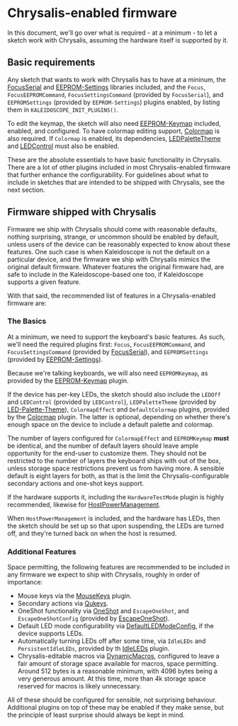 # Chrysalis-enabled firmware

In this document, we'll go over what is required - at a minimum - to let a
sketch work with Chrysalis, assuming the hardware itself is supported by it.

## Basic requirements

Any sketch that wants to work with Chrysalis has to have at a mininum, the
[FocusSerial][plugin:focus-serial] and [EEPROM-Settings][plugin:eeprom-settings]
libraries included, and the `Focus`, `FocusEEPROMCommand`,
`FocusSettingsCommand` (provided by `FocusSerial`), and `EEPROMSettings`
(provided by `EEPROM-Settings`) plugins enabled, by listing them in
`KALEIDOSCOPE_INIT_PLUGINS()`.

To edit the keymap, the sketch will also need
[EEPROM-Keymap][plugin:eeprom-keymap] included, enabled, and configured. To have
colormap editing support, [Colormap][plugin:colormap] is also required. If
`Colormap` is enabled, its dependencies,
[LEDPaletteTheme][plugin:led-palette-theme] and [LEDControl][plugin:led-control]
must also be enabled.

These are the absolute essentials to have basic functionality in Chrysalis.
There are a lot of other plugins included in most Chrysalis-enabled firmware
that further enhance the configurability. For guidelines about what to include
in sketches that are intended to be shipped with Chrysalis, see the next
section.

## Firmware shipped with Chrysalis

Firmware we ship with Chrysalis should come with reasonable defaults, nothing
surprising, strange, or uncommon should be enabled by default, unless users of
the device can be reasonably expected to know about these features. One such
case is when Kaleidoscope is not the default on a particular device, and the
firmware we ship with Chrysalis mimics the original default firmware. Whatever
features the original firmware had, are safe to include in the
Kaleidoscope-based one too, if Kaleidoscope supports a given feature.

With that said, the recommended list of features in a Chrysalis-enabled firmware are:

### The Basics

At a minimum, we need to support the keyboard's basic features. As such, we'll
need the required plugins first: `Focus`, `FocusEEPROMCommand`, and
`FocusSettingsCommand` (provided by [FocusSerial][plugin:focus-serial]), and
`EEPROMSettings` (provided by [EEPROM-Settings][plugin:eeprom-settings]).

Because we're talking keyboards, we will also need `EEPROMKeymap`, as provided
by the [EEPROM-Keymap][plugin:eeprom-keymap] plugin.

If the device has per-key LEDs, the sketch should also include the `LEDOff` and
`LEDControl` (provided by `LEDControl`), `LEDPaletteTheme`
(provided by [LED-Palette-Theme][plugin:led-palette-theme]), `ColormapEffect`
and `DefaultColormap` plugins, provided by the [Colormap][plugin:colormap]
plugin. The latter is optional, depending on whether there's enough space on the
device to include a default palette and colormap.

The number of layers configured for `ColormapEffect` and `EEPROMKeymap` **must**
be identical, and the number of default layers should leave ample opportunity
for the end-user to customize them. They should not be restricted to the number
of layers the keyboard ships with out of the box, unless storage space
restrictions prevent us from having more. A sensible default is eight layers for
both, as that is the limit the Chrysalis-configurable secondary actions and
one-shot keys support.

If the hardware supports it, including the `HardwareTestMode` plugin is highly
recommended, likewise for [HostPowerManagement][plugin:host-power-management].

When `HostPowerManagement` is included, and the hardware has LEDs, then the
sketch should be set up so that upon suspending, the LEDs are turned off, and
they're turned back on when the host is resumed.

### Additional Features

Space permitting, the following features are recommended to be included in any
firmware we expect to ship with Chrysalis, roughly in order of importance:

- Mouse keys via the [MouseKeys][plugin:mousekeys] plugin.
- Secondary actions via [Qukeys][plugin:qukeys].
- OneShot functionality via [OneShot][plugin:oneshot] and `EscapeOneShot`, and `EscapeOneShotConfig` (provided by [EscapeOneShot][plugin:escape-oneshot]).
- Default LED mode configurability via
  [DefaultLEDModeConfig][plugin:default-led-mode-config], if the device supports
  LEDs.
- Automatically turning LEDs off after some time, via `IdleLEDs` and
  `PersistentIdleLEDs`, provided by th [IdleLEDs][plugin:idle-leds] plugin.
- Chrysalis-editable macros via [DynamicMacros][plugin:dynamic-macros],
  configured to leave a fair amount of storage space available for macros, space
  permitting. Around 512 bytes is a reasonable minimum, with 4096 bytes being a
  very generous amount. At this time, more than 4k storage space reserved for
  macros is likely unnecessary.

All of these should be configured for sensible, not surprising behaviour.
Additional plugins on top of these may be enabled if they make sense, but the
principle of least surprise should always be kept in mind.

 [plugin:focus-serial]: https://kaleidoscope.readthedocs.io/en/latest/plugins/Kaleidoscope-FocusSerial.html
 [plugin:eeprom-settings]: https://kaleidoscope.readthedocs.io/en/latest/plugins/Kaleidoscope-EEPROM-Settings.html
 [plugin:eeprom-keymap]: https://kaleidoscope.readthedocs.io/en/latest/plugins/Kaleidoscope-EEPROM-Keymap.html
 [plugin:colormap]: https://kaleidoscope.readthedocs.io/en/latest/plugins/Kaleidoscope-Colormap.html
 [plugin:led-palette-theme]: https://kaleidoscope.readthedocs.io/en/latest/plugins/Kaleidoscope-LED-Palette-Theme.html
 [plugin:led-control]: https://kaleidoscope.readthedocs.io/en/latest/plugins/Kaleidoscope-LEDControl.html
 [plugin:host-power-management]: https://kaleidoscope.readthedocs.io/en/latest/plugins/Kaleidoscope-HostPowerManagement.html
 [plugin:mousekeys]: https://kaleidoscope.readthedocs.io/en/latest/plugins/Kaleidoscope-MouseKeys.html
 [plugin:qukeys]: https://kaleidoscope.readthedocs.io/en/latest/plugins/Kaleidoscope-Qukeys.html
 [plugin:oneshot]: https://kaleidoscope.readthedocs.io/en/latest/plugins/Kaleidoscope-OneShot.html
 [plugin:escape-oneshot]: https://kaleidoscope.readthedocs.io/en/latest/plugins/Kaleidoscope-Escape-OneShot.html
 [plugin:default-led-mode-config]: https://kaleidoscope.readthedocs.io/en/latest/plugins/Kaleidoscope-DefaultLEDModeConfig.html
 [plugin:idle-leds]: https://kaleidoscope.readthedocs.io/en/latest/plugins/Kaleidoscope-IdleLEDs.html
 [plugin:dynamic-macros]: https://kaleidoscope.readthedocs.io/en/latest/plugins/Kaleidoscope-DynamicMacros.html
